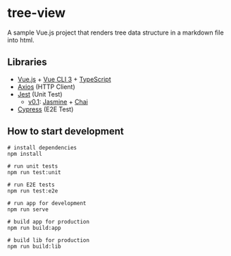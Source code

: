 # tree-view

A sample Vue.js project that renders tree data structure in a markdown file into html.

## Libraries

* [Vue.js](https://vuejs.org) + [Vue CLI 3](https://cli.vuejs.org/) + [TypeScript](https://www.typescriptlang.org/)
* [Axios](https://github.com/axios/axios) (HTTP Client)
* [Jest](https://jestjs.io/) (Unit Test)
  * [v0.1](https://github.com/unhurried/tree-view/releases/tag/v0.1): [Jasmine](https://jasmine.github.io/) + [Chai](https://www.chaijs.com/)
* [Cypress](https://www.cypress.io/) (E2E Test)

##  How to start development

```shell
# install dependencies
npm install

# run unit tests
npm run test:unit

# run E2E tests
npm run test:e2e

# run app for development
npm run serve

# build app for production
npm run build:app

# build lib for production
npm run build:lib
```